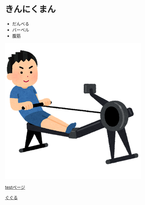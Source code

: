 # きんにくまん

- だんべる
- バーベル
- 腹筋

![説明文]( ./a.png "ポップアップ文字") 

[testページ](./test.md) 

 [ぐぐる](https://www.google.co.jp/)
